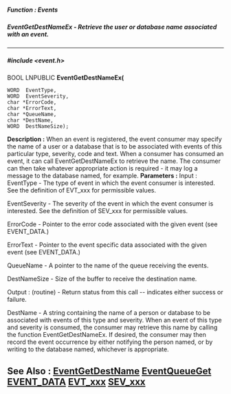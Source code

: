 ##### Function : Events
##### EventGetDestNameEx - Retrieve the user or database name associated with an event.
---
##### #include <event.h>
BOOL LNPUBLIC **EventGetDestNameEx(**

	WORD  EventType,
	WORD  EventSeverity,
	char *ErrorCode,
	char *ErrorText,
	char *QueueName,
	char *DestName,
	WORD  DestNameSize);
**Description :**
When an event is registered, the event consumer may specify the name of a user 
or a database that is to be associated with events of this particular type, 
severity, code and text.  When a consumer has consumed an event, it can call 
EventGetDestNameEx to retrieve the name.  The consumer can then take whatever 
appropriate action is required - it may log a message to the database named, 
for example.
**Parameters :**
Input :
EventType  -  The type of event in which the event consumer is interested.  See the definition of EVT_xxx for permissible values.

EventSeverity  -  The severity of the event in which the event consumer is interested.  See the definition of SEV_xxx for permissible values.

ErrorCode  -  Pointer to the error code associated with the given event (see EVENT_DATA.)

ErrorText  -  Pointer to the event specific data associated with the given event (see EVENT_DATA.)

QueueName  -  A pointer to the name of the queue receiving the events.

DestNameSize  -  Size of the buffer to receive the destination name.

Output :
(routine)  -  Return status from this call -- indicates either success or failure.


DestName  -  A string containing the name of a person or database to be associated with events of this type and severity.  When an event of this type and severity is consumed, the consumer may retrieve this name by calling the function EventGetDestNameEx.  If desired, the consumer   may then record the event occurrence by either notifying the person named,  or by writing to the database named, whichever is appropriate.

**See Also :**
[EventGetDestName](D:/md_files/EventGetDestName.md)
[EventQueueGet](D:/md_files/EventQueueGet.md)
[EVENT_DATA](D:/md_files/EVENT_DATA.md)
[EVT_xxx](D:/md_files/EVT_xxx.md)
[SEV_xxx](D:/md_files/SEV_xxx.md)
---
